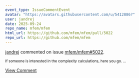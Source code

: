 ```yaml
---
event_type: IssueCommentEvent
avatar: "https://avatars.githubusercontent.com/u/5412886?"
user: jandrej
date: 2025-09-24
repo_name: mfem/mfem
html_url: https://github.com/mfem/mfem/pull/5022
repo_url: https://github.com/mfem/mfem
---
```


<a href='https://github.com/jandrej' target='_blank'>jandrej</a> commented on issue <a href='https://github.com/mfem/mfem/pull/5022' target='_blank'>mfem/mfem#5022</a>.

<small>If someone is interested in the complexity calculations, here you go....</small>

<a href='https://github.com/mfem/mfem/pull/5022' target='_blank'>View Comment</a>